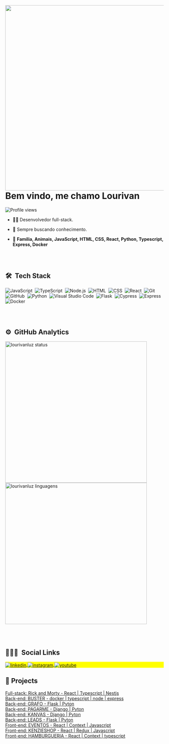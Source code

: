 <img align="right" height="590em" src="https://raw.githubusercontent.com/gist/lourivanluz/6c6ca5bba0a9e841f37d1910815c6250/raw/73aa6ba96e105930a574fe634abad936fefb539e/github_card.svg"/>
<h1 align="left">Bem vindo, me chamo Lourivan</h1>
<p align="left"> <img src="https://komarev.com/ghpvc/?username=lourivanluz&color=yellow" alt="Profile views" /> </p>

- 👨‍💻 Desenvolvedor full-stack. 

- 🔭 Sempre buscando conhecimento.

- :blue_heart: **Familia, Animais, JavaScript, HTML, CSS, React, Python, Typescript, Express, Docker**

<br><br>

## 🛠 &nbsp;Tech Stack

![JavaScript](https://img.shields.io/badge/-JavaScript-05122A?style=flat&logo=javascript)&nbsp;
![TypeScript](https://img.shields.io/badge/-typescript-05122A?style=flat&logo=typescript)&nbsp;
![Node.js](https://img.shields.io/badge/-Node.js-05122A?style=flat&logo=node.js)&nbsp;
![HTML](https://img.shields.io/badge/-HTML-05122A?style=flat&logo=HTML5)&nbsp;
![CSS](https://img.shields.io/badge/-CSS-05122A?style=flat&logo=CSS3&logoColor=1572B6)&nbsp;
![React](https://img.shields.io/badge/-React-05122A?style=flat&logo=react)&nbsp;
![Git](https://img.shields.io/badge/-Git-05122A?style=flat&logo=git)&nbsp;
![GitHub](https://img.shields.io/badge/-GitHub-05122A?style=flat&logo=github)&nbsp;
![Python](https://img.shields.io/badge/-python-05122A?style=flat&logo=python)&nbsp;
![Visual Studio Code](https://img.shields.io/badge/-Visual%20Studio%20Code-05122A?style=flat&logo=visual-studio-code&logoColor=007ACC)&nbsp;
![Flask](https://img.shields.io/badge/-flask-05122A?style=flat&logo=flask)&nbsp;
![Cypress](https://img.shields.io/badge/-cypress-05122A?style=flat&logo=cypress)&nbsp;
![Express](https://img.shields.io/badge/-express-05122A?style=flat&logo=express)&nbsp;
![Docker](https://img.shields.io/badge/-docker-05122A?style=flat&logo=docker)&nbsp;


<br><br>

## ⚙️ &nbsp;GitHub Analytics

<p align="left">
<img width="450em" src="https://github-readme-stats.vercel.app/api?username=lourivanluz&show_icons=true&theme=vision-friendly-dark" alt="lourivanluz status"/>
<img width="450em" src="https://github-readme-stats.vercel.app/api/top-langs/?username=lourivanluz&layout=compact&theme=vision-friendly-dark" alt="lourivanluz linguagens"/>
</p>

<br><br>

## 👨🏽‍🦲 &nbsp;Social Links

<p align="left" style="background:yellow">
  
<a href="https://linkedin.com/in/lourivanluz" target="_blank">
  <img align="center" src="https://img.shields.io/badge/-lourivanluz-05122A?style=flat&logo=linkedin" alt="linkedin"/>
</a>
<a href="https://instagram.com/lourivanluz" target="_blank">
 <img align="center" src="https://img.shields.io/badge/-lourivanluz-05122A?style=flat&logo=instagram" alt="instagram"/>
</a>
<a href="https://facebook.com/lourivanluz" target="_blank">
 <img align="center" src="https://img.shields.io/badge/-lourivanluz-05122A?style=flat&logo=facebook" alt="youtube"/>
</a>
</p>

## 📐&nbsp;Projects
[Full-stack: Rick and Morty - React | Typescript | Nestjs](https://github.com/lourivanluz/fullstack_rickandmorty)</br>
[Back-end: BUSTER - docker | typescript | node | express](https://github.com/Kenzie-Academy-Brasil-Developers/q4-sprint2-kenzie-buster-lourivanluz)</br>
[Back-end: GRAFO - Flask | Pyton](https://github.com/lourivanluz/Grafo)</br>
[Back-end: PAGARME - Django | Pyton](https://github.com/Kenzie-Academy-Brasil-Developers/q4-sprint4-pagarme-lourivanluz)</br>
[Back-end: KANVAS - Django | Pyton](https://github.com/Kenzie-Academy-Brasil-Developers/q4-sprint4-kanvas-lourivanluz)</br>
[Back-end: LEADS - Flask | Pyton](https://github.com/Kenzie-Academy-Brasil-Developers/q3-sprint5-leads-lourivanluz)</br>
[Front-end: EVENTOS - React | Context | Javascript](https://github.com/lourivanluz/react-entrega-s3-administracao-de-eventos-lourivanluz)</br>
[Front-end: KENZIESHOP - React | Redux | Javascript](https://github.com/Kenzie-Academy-Brasil-Developers/react-entrega-s3-kenzieshop-lourivanluz)</br>
[Front-end: HAMBURGUERIA - React | Context | typescript](https://github.com/Kenzie-Academy-Brasil-Developers/react-entrega-s5-hamburgueria-2-0-com-typescript-json-server-lourivanluz)</br>

